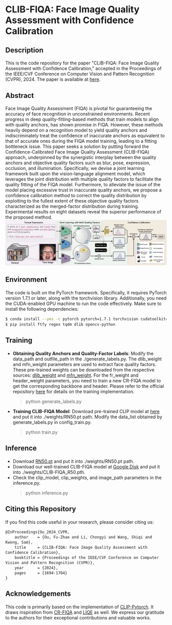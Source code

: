 # CLIB-FIQA: Face Image Quality Assessment with Confidence Calibration

## Description
####
This is the code repository for the paper "CLIB-FIQA: Face Image Quality Assessment with Confidence Calibration," accepted in the Proceedings of the IEEE/CVF Conference on Computer Vision and Pattern Recognition (CVPR), 2024. The paper is available at [here](https://openaccess.thecvf.com/content/CVPR2024/papers/Ou_CLIB-FIQA_Face_Image_Quality_Assessment_with_Confidence_Calibration_CVPR_2024_paper.pdf).

## Abstract
####
Face Image Quality Assessment (FIQA) is pivotal for guaranteeing the accuracy of face recognition in unconstrained environments. Recent progress in deep quality-fitting-based methods that train models to align with quality anchors, has shown promise in FIQA. However, these methods heavily depend on a recognition model to yield quality anchors and indiscriminately treat the confidence of inaccurate anchors as equivalent to that of accurate ones during the FIQA model training, leading to a fitting bottleneck issue. This paper seeks a solution by putting forward the Confidence-Calibrated Face Image Quality Assessment (CLIB-FIQA) approach, underpinned by the synergistic interplay between the quality anchors and objective quality factors such as blur, pose, expression, occlusion, and illumination. Specifically, we devise a joint learning framework built upon the vision-language alignment model, which leverages the joint distribution with multiple quality factors to facilitate the quality fitting of the FIQA model. Furthermore, to alleviate the issue of the model placing excessive trust in inaccurate quality anchors, we propose a confidence calibration method to correct the quality distribution by exploiting to the fullest extent of these objective quality factors characterized as the merged-factor distribution during training. Experimental results on eight datasets reveal the superior performance of the proposed method. 
<img src="docs/Framework.png" title="framework" width="800" />

## Environment
####
The code is built on the PyTorch framework. Specifically, it requires PyTorch version 1.7.1 or later, along with the torchvision library. Additionally, you need the CUDA-enabled GPU machine to run the code effectively. Make sure to install the following dependencies:

```bash
$ conda install --yes -c pytorch pytorch=1.7.1 torchvision cudatoolkit=11.0
$ pip install ftfy regex tqdm dlib opencv-python
```

## Training
####
- **Obtaining Quality Anchors and Quality-Factor Labels**: Modify the data_path and outfile_path in the ./generate_labels.py. The dlib_weight and mfn_weight parameters are used to extract face quality factors. These pre-trained weights can be downloaded from the respective sources: [dlib_weight](https://github.com/tzutalin/dlib-android/blob/master/data/shape_predictor_68_face_landmarks.dat) and [mfn_weight](https://drive.google.com/drive/folders/18Su86Hw2pO5LBDD2eqzHJT82qTlV2gI7?usp=drive_link). For the fr_weight and header_weight parameters, you need to train a new CR-FIQA model to get the corresponding backbone and header. Please refer to the official repository [here](https://github.com/fdbtrs/CR-FIQA/tree/main) for details on the training implementation.
  > python generate_labels.py

- **Training CLIB-FIQA Model**: Download pre-trained CLIP model at [here](https://openaipublic.azureedge.net/clip/models/afeb0e10f9e5a86da6080e35cf09123aca3b358a0c3e3b6c78a7b63bc04b6762/RN50.pt) and put it into ./weights/RN50.pt path. Modify the data_list obtained by generate_labels.py in config_train.py.
  > python train.py


## Inference
####
- Download [RN50.pt](https://openaipublic.azureedge.net/clip/models/afeb0e10f9e5a86da6080e35cf09123aca3b358a0c3e3b6c78a7b63bc04b6762/RN50.pt) and put it into ./weights/RN50.pt path.
- Download our well-trained CLIB-FIQA model at [Google Disk](https://drive.google.com/file/d/18-Bkno_CWDaT9EA-FbnJ1oDcg1RDkPTt/view?usp=sharing) and put it into ./weights/CLIB-FIQA_R50.pth.
- Check the clip_model, clip_weights, and image_path parameters in the inference.py.
  > python inference.py

## Citing this Repository
####
If you find this code useful in your research, please consider citing us:
```
@InProceedings{Ou_2024_CVPR,
    author    = {Ou, Fu-Zhao and Li, Chongyi and Wang, Shiqi and Kwong, Sam},
    title     = {CLIB-FIQA: Face Image Quality Assessment with Confidence Calibration},
    booktitle = {Proceedings of the IEEE/CVF Conference on Computer Vision and Pattern Recognition (CVPR)},
    year      = {2024},
    pages     = {1694-1704}
}
```

## Acknowledgements
####
This code is primarily based on the implementation of [CLIP-Pytorch](https://github.com/openai/CLIP). It draws inspiration from [CR-FIQA](https://github.com/fdbtrs/CR-FIQA/tree/main) and [LIQE](https://github.com/zwx8981/LIQE) as well. We express our gratitude to the authors for their exceptional contributions and valuable works.
